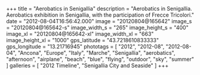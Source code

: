 +++
title = "Aerobatics in Senigallia"
description = "Aerobatics in Senigallia. Aerobatics exhibition in Senigallia, with the participation of Frecce Tricolori."
date = "2012-08-04T16:56:42.000"
image = "20120804@165642"
image_s = "20120804@165642-s"
image_width_s = "265"
image_height_s = "400"
image_xl = "20120804@165642-xl"
image_width_xl = "663"
image_height_xl = "1000"
gps_latitude = "43.7218610833333"
gps_longitude = "13.21716945"
phototags = [ "2012", "2012-08", "2012-08-04", "Ancona", "Europe", "Italy", "Marche", "Senigallia", "aerobatics", "afternoon", "airplane", "beach", "blue", "flying", "outdoor", "sky", "summer" ]
galleries = [ "2012 Timeline", "Senigallia City and Seaside" ]
+++
